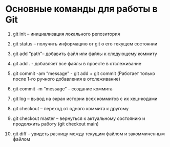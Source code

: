 # **Основные команды для работы в Git** #

1. git init – инициализация локального репозитория

2. git status – получить информацию от git о его текущем состоянии

3. git add “path”– добавить файл или файлы к следующему коммиту

4. git add . - добавляет все файлы в проекте в отслеживание

5. git commit -am “message” - git add + git commit (Работает только после 1-го ручного добавления в отслеживание)

6. git commit -m “message” – создание коммита

7. git log – вывод на экран истории всех коммитов с их хеш-кодами

8. git checkout – переход от одного коммита к другому

9. git checkout master – вернуться к актуальному состоянию и продолжить работу (git checkout main)

10. git diff – увидеть разницу между текущим файлом и закоммиченным файлом